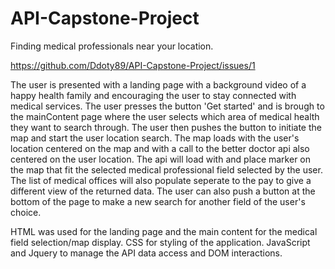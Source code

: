 # API-Capstone-Project

Finding medical professionals near your location.

https://github.com/Ddoty89/API-Capstone-Project/issues/1

The user is presented with a landing page with a background video of a happy health family and encouraging the user to stay connected with medical services.  The user presses the button 'Get started' and is brough to the mainContent page where the user selects which area of medical health they want to search through.  The user then pushes the button to initiate the map and start the user location search.  The map loads with the user's location centered on the map and with a call to the better doctor api also centered on the user location. The api will load with and place marker on the map that fit the selected medical professional field selected by the user. The list of medical offices will also populate seperate to the pay to give a different view of the returned data.  The user can also push a button at the bottom of the page to make a new search for another field of the user's choice.

HTML was used for the landing page and the main content for the medical field selection/map display. CSS for styling of the application.  JavaScript and Jquery to manage the API data access and DOM interactions.
